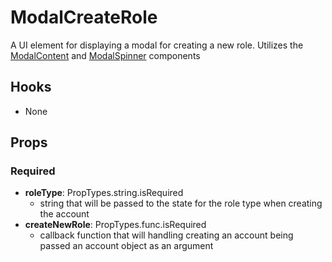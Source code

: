 # ModalCreateRole

A UI element for displaying a modal for creating a new role. Utilizes the [ModalContent](https://github.com/pay-theory/pay-theory-ui/tree/master/src/common/ModalContent) and [ModalSpinner](https://github.com/pay-theory/pay-theory-ui/tree/master/src/common/ModalSpinner) components

## Hooks

- None

## Props

### Required

- **roleType**: PropTypes.string.isRequired
  - string that will be passed to the state for the role type when creating the account
- **createNewRole**: PropTypes.func.isRequired
  - callback function that will handling creating an account being passed an account object as an argument
